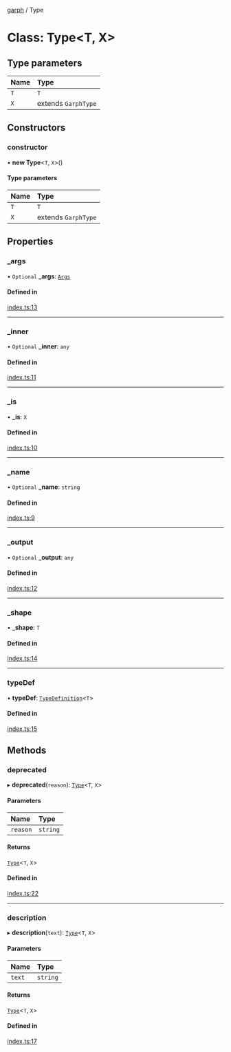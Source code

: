 [garph](../index.md) / Type

# Class: Type<T, X\>

## Type parameters

| Name | Type                |
| :--- | :------------------ |
| `T`  | `T`                 |
| `X`  | extends `GarphType` |

## Constructors

### constructor

• **new Type**<`T`, `X`\>()

#### Type parameters

| Name | Type                |
| :--- | :------------------ |
| `T`  | `T`                 |
| `X`  | extends `GarphType` |

## Properties

### \_args

• `Optional` **\_args**: [`Args`](../index.md#args)

#### Defined in

[index.ts:13](https://github.com/stepci/garph/blob/3c68aab/src/index.ts#L13)

---

### \_inner

• `Optional` **\_inner**: `any`

#### Defined in

[index.ts:11](https://github.com/stepci/garph/blob/3c68aab/src/index.ts#L11)

---

### \_is

• **\_is**: `X`

#### Defined in

[index.ts:10](https://github.com/stepci/garph/blob/3c68aab/src/index.ts#L10)

---

### \_name

• `Optional` **\_name**: `string`

#### Defined in

[index.ts:9](https://github.com/stepci/garph/blob/3c68aab/src/index.ts#L9)

---

### \_output

• `Optional` **\_output**: `any`

#### Defined in

[index.ts:12](https://github.com/stepci/garph/blob/3c68aab/src/index.ts#L12)

---

### \_shape

• **\_shape**: `T`

#### Defined in

[index.ts:14](https://github.com/stepci/garph/blob/3c68aab/src/index.ts#L14)

---

### typeDef

• **typeDef**: [`TypeDefinition`](../index.md#typedefinition)<`T`\>

#### Defined in

[index.ts:15](https://github.com/stepci/garph/blob/3c68aab/src/index.ts#L15)

## Methods

### deprecated

▸ **deprecated**(`reason`): [`Type`](Type.md)<`T`, `X`\>

#### Parameters

| Name     | Type     |
| :------- | :------- |
| `reason` | `string` |

#### Returns

[`Type`](Type.md)<`T`, `X`\>

#### Defined in

[index.ts:22](https://github.com/stepci/garph/blob/3c68aab/src/index.ts#L22)

---

### description

▸ **description**(`text`): [`Type`](Type.md)<`T`, `X`\>

#### Parameters

| Name   | Type     |
| :----- | :------- |
| `text` | `string` |

#### Returns

[`Type`](Type.md)<`T`, `X`\>

#### Defined in

[index.ts:17](https://github.com/stepci/garph/blob/3c68aab/src/index.ts#L17)
